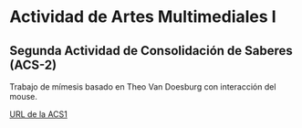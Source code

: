 # Actividad de Artes Multimediales I

## Segunda Actividad de Consolidación de Saberes (ACS-2)

Trabajo de mímesis basado en Theo Van Doesburg con interacción del mouse.

[URL de la ACS1](https://editor.p5js.org/julianamarenzi/full/j2iAtaAcN)